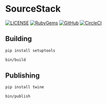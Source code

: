 # SourceStack

[![LICENSE](https://img.shields.io/badge/license-MIT-blue.svg)](https://github.com/workflowing/sourcestack/blob/main/LICENSE)
[![RubyGems](https://img.shields.io/pypi/v/sourcestack)](https://pypi.org/project/sourcestack/)
[![GitHub](https://img.shields.io/badge/github-repo-blue.svg)](https://github.com/workflowing/sourcestack)
[![CircleCI](https://img.shields.io/circleci/build/github/workflowing/sourcestack)](https://circleci.com/gh/workflowing/sourcestack)

## Building

```bash
pip install setuptools
```

```bash
bin/build
```

## Publishing

```bash
pip install twine
```

```bash
bin/publish
```
